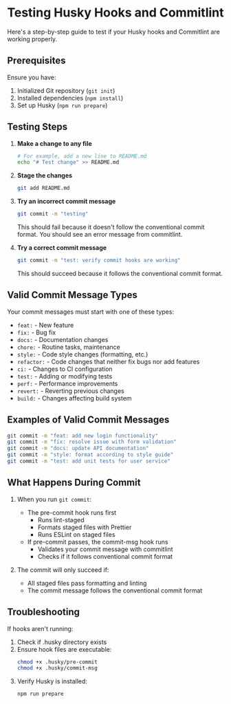 # Testing Husky Hooks and Commitlint

Here's a step-by-step guide to test if your Husky hooks and Commitlint are working properly.

## Prerequisites

Ensure you have:

1. Initialized Git repository (`git init`)
2. Installed dependencies (`npm install`)
3. Set up Husky (`npm run prepare`)

## Testing Steps

1. **Make a change to any file**

   ```bash
   # For example, add a new line to README.md
   echo "# Test change" >> README.md
   ```

2. **Stage the changes**

   ```bash
   git add README.md
   ```

3. **Try an incorrect commit message**

   ```bash
   git commit -m "testing"
   ```

   This should fail because it doesn't follow the conventional commit format. You should see an error message from commitlint.

4. **Try a correct commit message**
   ```bash
   git commit -m "test: verify commit hooks are working"
   ```
   This should succeed because it follows the conventional commit format.

## Valid Commit Message Types

Your commit messages must start with one of these types:

- `feat:` - New feature
- `fix:` - Bug fix
- `docs:` - Documentation changes
- `chore:` - Routine tasks, maintenance
- `style:` - Code style changes (formatting, etc.)
- `refactor:` - Code changes that neither fix bugs nor add features
- `ci:` - Changes to CI configuration
- `test:` - Adding or modifying tests
- `perf:` - Performance improvements
- `revert:` - Reverting previous changes
- `build:` - Changes affecting build system

## Examples of Valid Commit Messages

```bash
git commit -m "feat: add new login functionality"
git commit -m "fix: resolve issue with form validation"
git commit -m "docs: update API documentation"
git commit -m "style: format according to style guide"
git commit -m "test: add unit tests for user service"
```

## What Happens During Commit

1. When you run `git commit`:

   - The pre-commit hook runs first
     - Runs lint-staged
     - Formats staged files with Prettier
     - Runs ESLint on staged files
   - If pre-commit passes, the commit-msg hook runs
     - Validates your commit message with commitlint
     - Checks if it follows conventional commit format

2. The commit will only succeed if:
   - All staged files pass formatting and linting
   - The commit message follows the conventional commit format

## Troubleshooting

If hooks aren't running:

1. Check if .husky directory exists
2. Ensure hook files are executable:
   ```bash
   chmod +x .husky/pre-commit
   chmod +x .husky/commit-msg
   ```
3. Verify Husky is installed:
   ```bash
   npm run prepare
   ```
